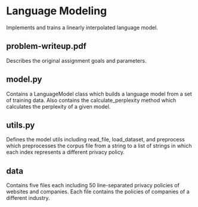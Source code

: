 # Language Modeling
Implements and trains a linearly interpolated language model.

## problem-writeup.pdf
Describes the original assignment goals and parameters.

## model.py
Contains a LanguageModel class which builds a language model from a set of training data. Also contains the calculate_perplexity method which calculates the perplexity of a given model.

## utils.py
Defines the model utils including read_file, load_dataset, and preprocess which preprocesses the corpus file from a string to a list of strings in which each index represents a different privacy policy.

## data
Contains five files each including 50 line-separated privacy policies of websites and companies. Each file contains the policies of companies of a different industry.
